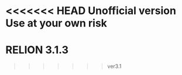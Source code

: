 <<<<<<< HEAD
Unofficial version
Use at your own risk
=======
RELION 3.1.3
=============
>>>>>>> ver3.1

